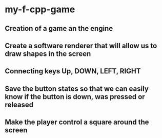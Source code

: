# my-f-cpp-game 

## Creation of a game an the engine
## Create a software renderer that will allow us to draw shapes in the screen

##  Connecting keys Up, DOWN, LEFT, RIGHT
##  Save the button states so that we can easily know if the button is down, was pressed or released
##  Make the player control a square around the screen
